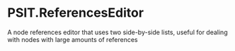 # PSIT.ReferencesEditor

A node references editor that uses two side-by-side lists, useful for dealing with nodes with large amounts of references